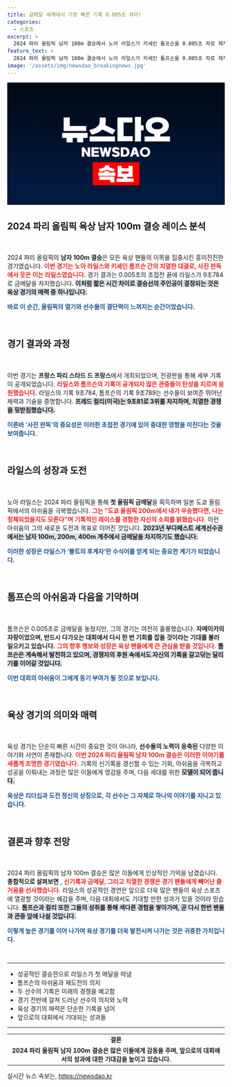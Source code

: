 ```yaml
---
title: 금메달 세계에서 가장 빠른 기록 0.005초 차이!
categories:
  - 스포츠
excerpt: >
  2024 파리 올림픽 남자 100m 결승에서 노아 라일스가 키셰인 톰프슨을 0.005초 차로 제치고 금메달을 차지하며 새로운 육상 전설로 떠올랐습니다. 그의 기적 같은 우승 뒤에는 도쿄 올림픽의 아쉬움이 있었습니다. 클릭해서 자세히 알아보세요!
feature_text: >
  2024 파리 올림픽 남자 100m 결승에서 노아 라일스가 키셰인 톰프슨을 0.005초 차로 제치고 금메달을 차지하며 새로운 육상 전설로 떠올랐습니다. 그의 기적 같은 우승 뒤에는 도쿄 올림픽의 아쉬움이 있었습니다. 클릭해서 자세히 알아보세요!
image: '/assets/img/newsdao_breakingnews.jpg'
---
```


<p><img src="/assets/img/newsdao_breakingnews.jpg" alt="cryptoinkorea 속보" /></p>

<h2 data-ke-size="size26">2024 파리 올림픽 육상 남자 100m 결승 레이스 분석</h2>

<p data-ke-size="size16">&nbsp;</p>

<p>2024 파리 올림픽의 <b>남자 100m 결승</b>은 모든 육상 팬들의 이목을 집중시킨 흥미진진한 경기였습니다. <b><span style="color: #ee2323;">이번 경기는 노아 라일스와 키셰인 톰프슨 간의 치열한 대결로, 사진 판독에서 웃은 이는 라일스였습니다.</span></b> 경기 결과는 0.005초의 초접전 끝에 라일스가 9초784로 금메달을 차지했습니다. <b><span style="background-color: #21538527;">이처럼 짧은 시간 차이로 결승선의 주인공이 결정되는 것은 육상 경기의 매력 중 하나입니다.</span></b> </p>

<p><b><span style="color: #1a5490;">바로 이 순간, 올림픽의 열기와 선수들의 결단력이 느껴지는 순간이었습니다.</span></b></p>

<p data-ke-size="size16">&nbsp;</p>

<h2 data-ke-size="size26">경기 결과와 과정</h2>

<p data-ke-size="size16">&nbsp;</p>

<p>이번 경기는 <b>프랑스 파리 스타드 드 프랑스</b>에서 개최되었으며, 전광판을 통해 세부 기록이 공개되었습니다. <b><span style="color: #ee2323;">라일스와 톰프슨의 기록이 공개되자 많은 관중들이 탄성을 지르며 응원했습니다.</span></b> 라일스의 기록 9초784, 톰프슨의 기록 9초789는 선수들이 보여준 뛰어난 체력과 기술을 증명합니다. <b><span style="background-color: #21538527;">프레드 컬리(미국)는 9초81로 3위를 차지하며, 치열한 경쟁을 뒷받침했습니다.</span></b></p>

<p><b><span style="color: #1a5490;">이른바 ‘사진 판독’의 중요성은 이러한 초접전 경기에 있어 중대한 영향을 미친다는 것을 보여줍니다.</span></b></p>

<p data-ke-size="size16">&nbsp;</p>

<h2 data-ke-size="size26">라일스의 성장과 도전</h2>

<p data-ke-size="size16">&nbsp;</p>

<p>노아 라일스는 2024 파리 올림픽을 통해 <b>첫 올림픽 금메달</b>을 획득하며 일본 도쿄 올림픽에서의 아쉬움을 극복했습니다. <b><span style="color: #ee2323;">그는 "도쿄 올림픽 200m에서 내가 우승했다면, 나는 정체되었을지도 모른다"며 기록적인 레이스를 경험한 자신의 소회를 밝혔습니다.</span></b> 이런 아쉬움이 그의 새로운 도전과 목표로 이어진 것입니다. <b><span style="background-color: #21538527;">2023년 부다페스트 세계선수권에서는 남자 100m, 200m, 400m 계주에서 금메달을 차지하기도 했습니다.</span></b></p>

<p><b><span style="color: #1a5490;">이러한 성장은 라일스가 ‘볼트의 후계자’란 수식어를 얻게 되는 중요한 계기가 되었습니다.</span></b></p>

<p data-ke-size="size16">&nbsp;</p>

<h2 data-ke-size="size26">톰프슨의 아쉬움과 다음을 기약하며</h2>

<p data-ke-size="size16">&nbsp;</p>

<p>톰프슨은 0.005초로 금메달을 놓쳤지만, 그의 경기는 여전히 훌륭했습니다. <b>자메이카의 자랑이었으며, 반드시 다가오는 대회에서 다시 한 번 기회를 잡을 것이라는 기대를 불러일으키고 있습니다.</b> <b><span style="color: #ee2323;">그의 향후 행보와 성장은 육상 팬들에게 큰 관심을 받을 것입니다.</span></b> <b><span style="background-color: #21538527;">톰프슨은 계속해서 발전하고 있으며, 경쟁자의 후원 속에서도 자신의 기록을 갈고닦는 달리기를 이어갈 것입니다.</span></b></p>

<p><b><span style="color: #1a5490;">이번 대회의 아쉬움이 그에게 동기 부여가 될 것으로 보입니다.</span></b></p>

<p data-ke-size="size16">&nbsp;</p>

<h2 data-ke-size="size26">육상 경기의 의미와 매력</h2>

<p data-ke-size="size16">&nbsp;</p>

<p>육상 경기는 단순히 빠른 시간이 중요한 것이 아니라, <b>선수들의 노력이 응축된</b> 다양한 이야기와 사연이 존재합니다. <b><span style="color: #ee2323;">이번 2024 파리 올림픽 남자 100m 결승은 이러한 이야기를 새롭게 조명한 경기였습니다.</span></b> 기록의 신기록을 갱신할 수 있는 기회, 아쉬움을 극복하고 성공을 이뤄내는 과정은 많은 이들에게 영감을 주며, 다음 세대를 위한 <b><span style="background-color: #21538527;">모델이 되어 줍니다.</span></b></p>

<p><b><span style="color: #1a5490;">육상은 리더십과 도전 정신의 상징으로, 각 선수는 그 자체로 하나의 이야기를 지니고 있습니다.</span></b></p>

<p data-ke-size="size16">&nbsp;</p>

<h2 data-ke-size="size26">결론과 향후 전망</h2>

<p data-ke-size="size16">&nbsp;</p>

<p>2024 파리 올림픽의 남자 100m 결승은 많은 이들에게 인상적인 기억을 남겼습니다. <b>종합적으로 살펴보면</b> , <b><span style="color: #ee2323;">신기록과 금메달, 그리고 치열한 경쟁은 경기 팬들에게 빼어난 즐거움을 선사했습니다.</span></b> 라일스의 성공적인 경연은 앞으로 더욱 많은 팬들이 육상 스포츠에 열광할 것이라는 예감을 주며, 다음 대회에서도 기대할 만한 성과가 있을 것이라 믿습니다. <b><span style="background-color: #21538527;">톰프슨과 컬리 또한 그들의 성취를 통해 색다른 경험을 쌓아가며, 곧 다시 한번 팬들과 관중 앞에 나설 것입니다.</span></b></p>

<p><b><span style="color: #1a5490;">이렇게 높은 경기를 이어 나가며 육상 경기를 더욱 발전시켜 나가는 것은 귀중한 가치입니다.</span></b></p>

<p data-ke-size="size16">&nbsp;</p> 

<hr>

<ul>
<li>성공적인 결승전으로 라일스가 첫 메달을 따냄</li>
<li>톰프슨의 아쉬움과 재도전의 의지</li>
<li>두 선수의 기록은 미래의 경쟁을 예고함</li>
<li>경기 전반에 걸쳐 드러난 선수의 의지와 노력</li>
<li>육상 경기의 매력은 단순한 기록을 넘어</li>
<li>앞으로의 대회에서 기대되는 성과들</li>
</ul>

<hr>

<table>
<tr>
<td style="text-align: center; height: 17px;"><b>결론</b></td>
</tr>
<tr>
<td style="text-align: center; height: 17px;"><b>2024 파리 올림픽 남자 100m 결승은 많은 이들에게 감동을 주며, 앞으로의 대회에서의 성과에 대한 기대감을 높이고 있습니다.</b></td>
</tr>
</table>
실시간 뉴스 속보는, <a href="https://newsdao.kr" rel="dofollow">https://newsdao.kr</a>


